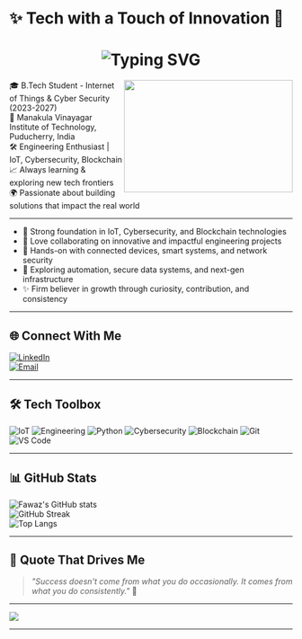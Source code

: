 # ✨ Tech with a Touch of Innovation 💙

<h1 align="center">
  <img src="https://readme-typing-svg.demolab.com?font=Fira+Code&size=25&pause=1000&center=true&vCenter=true&color=00BFFF&width=435&lines=Hi+there%2C+I'm+Fawaz+%F0%9F%94%A5;Engineer+%7C+IoT+Explorer" alt="Typing SVG" />
</h1>
<img align="right" width="300" height="200" src="https://media.giphy.com/media/L8K62iTDkzGX6/giphy.gif">

🎓 B.Tech Student - Internet of Things & Cyber Security (2023-2027)  
🔬 Manakula Vinayagar Institute of Technology, Puducherry, India  
🛠️ Engineering Enthusiast | IoT, Cybersecurity, Blockchain  
📈 Always learning & exploring new tech frontiers  
🌍 Passionate about building solutions that impact the real world

---

- 🌟 Strong foundation in IoT, Cybersecurity, and Blockchain technologies  
- 🤝 Love collaborating on innovative and impactful engineering projects  
- 💼 Hands-on with connected devices, smart systems, and network security  
- 🚀 Exploring automation, secure data systems, and next-gen infrastructure  
- ✨ Firm believer in growth through curiosity, contribution, and consistency

---

## 🌐 Connect With Me

[![LinkedIn](https://img.shields.io/badge/LinkedIn-Connect-blue?logo=linkedin&logoColor=white)](https://www.linkedin.com/in/mohamed-fawaz-f19?utm_source=share&utm_campaign=share_via&utm_content=profile&utm_medium=android_app)  
[![Email](https://img.shields.io/badge/Gmail-leofawaz.z@gmail.com-red?logo=gmail&logoColor=white)](mailto:leofawaz.z@gmail.com)

---

## 🛠️ Tech Toolbox

![IoT](https://img.shields.io/badge/IoT-0082C9?style=for-the-badge&logo=raspberrypi&logoColor=white)
![Engineering](https://img.shields.io/badge/Engineering-blue?style=for-the-badge)
![Python](https://img.shields.io/badge/Python-306998?style=for-the-badge&logo=python&logoColor=white)
![Cybersecurity](https://img.shields.io/badge/Cybersecurity-222222?style=for-the-badge&logo=hackthebox&logoColor=green)
![Blockchain](https://img.shields.io/badge/Blockchain-1c1c1c?style=for-the-badge&logo=ethereum&logoColor=white)
![Git](https://img.shields.io/badge/Git-F05033?style=for-the-badge&logo=git&logoColor=white)
![VS Code](https://img.shields.io/badge/VS%20Code-007ACC?style=for-the-badge&logo=visualstudiocode&logoColor=white)

---

## 📊 GitHub Stats

![Fawaz's GitHub stats](https://github-readme-stats.vercel.app/api?username=fawaz-22&show_icons=true&theme=tokyonight&hide_border=true)  
![GitHub Streak](https://github-readme-streak-stats.herokuapp.com?user=fawaz-22&theme=tokyonight&hide_border=true)  
![Top Langs](https://github-readme-stats.vercel.app/api/top-langs/?username=fawaz-22&layout=compact&theme=tokyonight)

---

## 💬 Quote That Drives Me

> *"Success doesn't come from what you do occasionally. It comes from what you do consistently."* 🌟

---

[![](https://visitcount.itsvg.in/api?id=fawaz-22&icon=5&color=6)](https://visitcount.itsvg.in)

---
